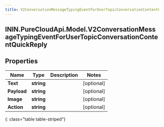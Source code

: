 ```yaml
---
title: V2ConversationMessageTypingEventForUserTopicConversationContentQuickReply
---
```

## ININ.PureCloudApi.Model.V2ConversationMessageTypingEventForUserTopicConversationContentQuickReply

## Properties

|Name | Type | Description | Notes|
|------------ | ------------- | ------------- | -------------|
| **Text** | **string** |  | [optional] |
| **Payload** | **string** |  | [optional] |
| **Image** | **string** |  | [optional] |
| **Action** | **string** |  | [optional] |
{: class="table table-striped"}


